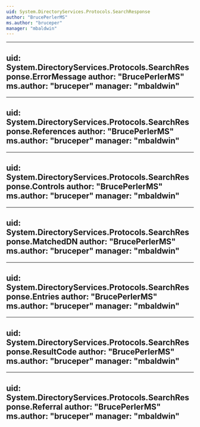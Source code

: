 ```yaml
---
uid: System.DirectoryServices.Protocols.SearchResponse
author: "BrucePerlerMS"
ms.author: "bruceper"
manager: "mbaldwin"
---
```


---
uid: System.DirectoryServices.Protocols.SearchResponse.ErrorMessage
author: "BrucePerlerMS"
ms.author: "bruceper"
manager: "mbaldwin"
---

---
uid: System.DirectoryServices.Protocols.SearchResponse.References
author: "BrucePerlerMS"
ms.author: "bruceper"
manager: "mbaldwin"
---

---
uid: System.DirectoryServices.Protocols.SearchResponse.Controls
author: "BrucePerlerMS"
ms.author: "bruceper"
manager: "mbaldwin"
---

---
uid: System.DirectoryServices.Protocols.SearchResponse.MatchedDN
author: "BrucePerlerMS"
ms.author: "bruceper"
manager: "mbaldwin"
---

---
uid: System.DirectoryServices.Protocols.SearchResponse.Entries
author: "BrucePerlerMS"
ms.author: "bruceper"
manager: "mbaldwin"
---

---
uid: System.DirectoryServices.Protocols.SearchResponse.ResultCode
author: "BrucePerlerMS"
ms.author: "bruceper"
manager: "mbaldwin"
---

---
uid: System.DirectoryServices.Protocols.SearchResponse.Referral
author: "BrucePerlerMS"
ms.author: "bruceper"
manager: "mbaldwin"
---

